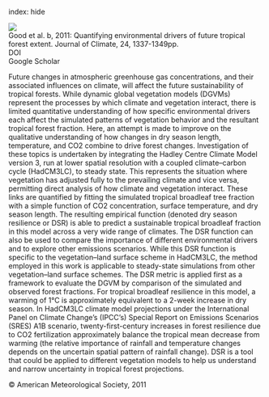 index: hide

<div class="Citation">
    <div class="Citation-thumb CitationThumb-linked"  data-href="https://doi.org/10.1175/2010jcli3865.1">
      <img src="https://static.claimspace.cloud/climate-study-static/refs/thumbs/12/Good_et_al_2011b-thumb.png" />
    </div>

  <div class="Citation-body">
    <div class="Citation-text">Good et al. b, 2011: Quantifying environmental drivers of future tropical forest extent. <span class="Article-journal">Journal of Climate, </span><span class="Article-volume">24, </span>1337-1349pp.</div>
    <div class="Citation-links">
      <div class="CitationLink" data-href="https://doi.org/10.1175/2010jcli3865.1">
        <div class="CitationLink-icon CitationLink-Doi"></div>
        <div class="CitationLink-text">DOI</div>
      </div>
      <div class="CitationLink" data-href="https://scholar.google.com/scholar?q=10.1175/2010jcli3865.1">
        <div class="CitationLink-icon CitationLink-Scholar"></div>
        <div class="CitationLink-text">Google Scholar</div>
      </div>
    </div>
  </div>
</div>

Future changes in atmospheric greenhouse gas concentrations, and their associated influences on climate, will affect the future sustainability of tropical forests. While dynamic global vegetation models (DGVMs) represent the processes by which climate and vegetation interact, there is limited quantitative understanding of how specific environmental drivers each affect the simulated patterns of vegetation behavior and the resultant tropical forest fraction. Here, an attempt is made to improve on the qualitative understanding of how changes in dry season length, temperature, and CO2 combine to drive forest changes. Investigation of these topics is undertaken by integrating the Hadley Centre Climate Model version 3, run at lower spatial resolution with a coupled climate–carbon cycle (HadCM3LC), to steady state. This represents the situation where vegetation has adjusted fully to the prevailing climate and vice versa, permitting direct analysis of how climate and vegetation interact. These links are quantified by fitting the simulated tropical broadleaf tree fraction with a simple function of CO2 concentration, surface temperature, and dry season length. The resulting empirical function (denoted dry season resilience or DSR) is able to predict a sustainable tropical broadleaf fraction in this model across a very wide range of climates. The DSR function can also be used to compare the importance of different environmental drivers and to explore other emissions scenarios. While this DSR function is specific to the vegetation–land surface scheme in HadCM3LC, the method employed in this work is applicable to steady-state simulations from other vegetation–land surface schemes. The DSR metric is applied first as a framework to evaluate the DGVM by comparison of the simulated and observed forest fractions. For tropical broadleaf resilience in this model, a warming of 1°C is approximately equivalent to a 2-week increase in dry season. In HadCM3LC climate model projections under the International Panel on Climate Change’s (IPCC’s) Special Report on Emissions Scenarios (SRES) A1B scenario, twenty-first-century increases in forest resilience due to CO2 fertilization approximately balance the tropical mean decrease from warming (the relative importance of rainfall and temperature changes depends on the uncertain spatial pattern of rainfall change). DSR is a tool that could be applied to different vegetation models to help us understand and narrow uncertainty in tropical forest projections.

<div class="Citation-copy">
&copy; American Meteorological Society, 2011
</div>